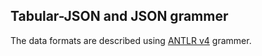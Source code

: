## Tabular-JSON and JSON grammer

The data formats are described using [ANTLR v4](https://www.antlr.org/) grammer.
